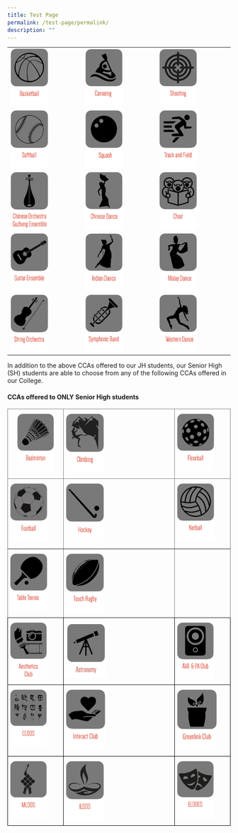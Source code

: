 ```yaml
---
title: Test Page
permalink: /test-page/permalink/
description: ""
---
```

|  |  |  |
|---|---|---|
|<a href="https://moe-nationaljc-staging.netlify.app/co-curricular-activities/ccas-offered-to-both-jh-and-sh/basketball"><img style="width:55%" src="/images/c1.png"></a>  |<a href="https://moe-nationaljc-staging.netlify.app/co-curricular-activities/ccas-offered-to-both-jh-and-sh/canoeing-and-dragon-boating"><img style="width:55%" src="/images/c2.png"></a>  | <a href="https://moe-nationaljc-staging.netlify.app/co-curricular-activities/ccas-offered-to-both-jh-and-sh/shooting-club"><img style="width:55%" src="/images/c3.png"></a> |
|<a href="https://moe-nationaljc-staging.netlify.app/co-curricular-activities/ccas-offered-to-both-jh-and-sh/softball"><img style="width:55%" src="/images/c4.png"></a>  | <a href="https://moe-nationaljc-staging.netlify.app/co-curricular-activities/ccas-offered-to-both-jh-and-sh/squash"><img style="width:55%" src="/images/c5.png"></a> | <a href="https://moe-nationaljc-staging.netlify.app/co-curricular-activities/ccas-offered-to-both-jh-and-sh/track-and-field-and-cross-country"><img style="width:55%" src="/images/c6.png"></a> |
| <a href="https://moe-nationaljc-staging.netlify.app/co-curricular-activities/ccas-offered-to-both-jh-and-sh/co-and-ge"><img style="width:55%" src="/images/c7.png"></a> | <a href="https://moe-nationaljc-staging.netlify.app/co-curricular-activities/clubs-and-societies/chinese-dance"><img style="width:55%" src="/images/c8.png"></a> | <a href="https://moe-nationaljc-staging.netlify.app/co-curricular-activities/clubs-and-societies/choir"><img style="width:55%" src="/images/c9.png"></a> |
|<a href="https://moe-nationaljc-staging.netlify.app/co-curricular-activities/clubs-and-societies/guitar-ensemble"><img style="width:55%" src="/images/c10.png"></a>  | <a href="https://moe-nationaljc-staging.netlify.app/co-curricular-activities/clubs-and-societies/indian-dance"><img style="width:55%" src="/images/c11.png"></a> | <a href="https://moe-nationaljc-staging.netlify.app/co-curricular-activities/clubs-and-societies/malay-dance"><img style="width:55%" src="/images/c12.png"></a> |
| <a href="https://moe-nationaljc-staging.netlify.app/co-curricular-activities/clubs-and-societies/string-orchestra"><img style="width:55%" src="/images/c13.png"></a> | <a href="https://moe-nationaljc-staging.netlify.app/co-curricular-activities/clubs-and-societies/symphonic-band"><img style="width:55%" src="/images/c14.png"></a> | <a href="https://moe-nationaljc-staging.netlify.app/co-curricular-activities/clubs-and-societies/western-dance"><img style="width:55%" src="/images/c15.png"></a> |
 
 
 In addition to the above CCAs offered to our JH students, our Senior High (SH) students are able to choose from any of the following CCAs offered in our College.

#### CCAs offered to ONLY Senior High students


<style type="text/css">
.tg  {border-collapse:collapse;border-spacing:0;}
.tg td{border-color:black;border-style:solid;border-width:1px;font-family:Arial, sans-serif;font-size:14px;
  overflow:hidden;padding:10px 5px;word-break:normal;}
.tg th{border-color:black;border-style:solid;border-width:1px;font-family:Arial, sans-serif;font-size:14px;
  font-weight:normal;overflow:hidden;padding:10px 5px;word-break:normal;}
.tg .tg-c3ow{border-color:inherit;text-align:center;vertical-align:top}
.tg .tg-0pky{border-color:inherit;text-align:left;vertical-align:top}
.tg .tg-0lax{text-align:left;vertical-align:top}
</style>
<table class="tg">
<thead>
  <tr>
    <th class="tg-c3ow"><a href="https://moe-nationaljc-staging.netlify.app/co-curricular-activities/clubs-and-societies/badminton"><img style="width:73%" src="/images/c16.png"></a></th>
    <th class="tg-0pky"><a href="https://moe-nationaljc-staging.netlify.app/co-curricular-activities/clubs-and-societies/climbing"><img style="width:36%" src="/images/c17.png"></a></th>
    <th class="tg-0pky"><a href="https://moe-nationaljc-staging.netlify.app/co-curricular-activities/clubs-and-societies/floorball"><img style="width:73%" src="/images/c18.png"></a></th>
  </tr>
</thead>
<tbody>
  <tr>
    <td class="tg-0pky"><a href="https://moe-nationaljc-staging.netlify.app/co-curricular-activities/clubs-and-societies/football"><img style="width:73%" src="/images/c19.png"></a></td>
    <td class="tg-0pky"><a href="https://moe-nationaljc-staging.netlify.app/co-curricular-activities/clubs-and-societies/hockey"><img style="width:36%" src="/images/c20.png"></a></td>
    <td class="tg-0pky"><a href="https://moe-nationaljc-staging.netlify.app/co-curricular-activities/clubs-and-societies/netball"><img style="width:73%" src="/images/c21.png"></a></td>
  </tr>
  <tr>
    <td class="tg-0pky"><a href="https://moe-nationaljc-staging.netlify.app/co-curricular-activities/clubs-and-societies/table-tennis"><img style="width:73%" src="/images/c22.png"></a></td>
    <td class="tg-0pky"><a href="https://moe-nationaljc-staging.netlify.app/co-curricular-activities/clubs-and-societies/touch-rugby"><img style="width:36%" src="/images/c23.png"></a></td>
		 <td class="tg-0pky"></td>
  </tr>
  <tr>
    <td class="tg-0lax"><a href="https://moe-nationaljc-staging.netlify.app/co-curricular-activities/Clubs-and-Societies/aesthetics-club/"><img style="width:72%" src="/images/c24.png"></a></td>
    <td class="tg-0lax"><a href="https://moe-nationaljc-staging.netlify.app/co-curricular-activities/clubs-and-societies/astronomy-club"><img style="width:38%" src="/images/astro%20logo.jpeg"></a></td>
    <td class="tg-0lax"><a href="https://moe-nationaljc-staging.netlify.app/co-curricular-activities/clubs-and-societies/ava-and-pa-club"><img style="width:72%" src="/images/c26.png"></a></td>
  </tr>
  <tr>
    <td class="tg-0lax"><a href="https://moe-nationaljc-staging.netlify.app/co-curricular-activities/clubs-and-societies/cldds"><img style="width:72%" src="/images/c27.png"></a></td>
    <td class="tg-0lax"><a href="https://moe-nationaljc-staging.netlify.app/co-curricular-activities/clubs-and-societies/interact-club"><img style="width:37%" src="/images/c28.png"></a></td>
    <td class="tg-0lax"><a href="https://moe-nationaljc-staging.netlify.app/co-curricular-activities/clubs-and-societies/greenlink-club"><img style="width:78%" src="/images/c33.png"></a></td>
  </tr>
  <tr>
    <td class="tg-0lax"><a href="https://moe-nationaljc-staging.netlify.app/co-curricular-activities/clubs-and-societies/malay-cultural-society"><img style="width:72%" src="/images/c30.png"></a></td>
    <td class="tg-0lax"><a href="https://moe-nationaljc-staging.netlify.app/co-curricular-activities/clubs-and-societies/ildds"><img style="width:36%" src="/images/c31.png"></a></td>
    <td class="tg-0lax"><a href="https://moe-nationaljc-staging.netlify.app/co-curricular-activities/clubs-and-societies/elddes"><img style="width:72%" src="/images/c32.png"></a></td>
  </tr>
</tbody>
</table>